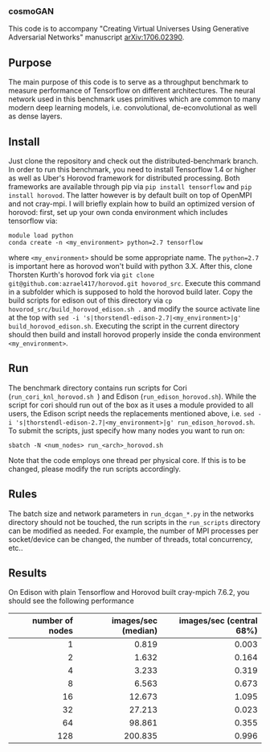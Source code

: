 ### cosmoGAN

This code is to accompany "Creating Virtual Universes Using Generative Adversarial Networks" manuscript [arXiv:1706.02390](https://arxiv.org/abs/1706.02390).

## Purpose
The main purpose of this code is to serve as a throughput benchmark to measure performance of Tensorflow on different architectures. The neural network used in this 
benchmark uses primitives which are common to many modern deep learning models, i.e. convolutional, de-econvolutional as well as dense layers.

## Install

Just clone the repository and check out the distributed-benchmark branch. In order to run this benchmark, you need to install Tensorflow 1.4 or higher as well as Uber's Horovod framework for distributed processing. Both frameworks are available through pip via `pip install tensorflow` and `pip install horovod`. The latter however is by default built on top of OpenMPI and not cray-mpi. I will briefly explain how to build an optimized version of horovod:
first, set up your own conda environment which includes tensorflow via:
```
module load python
conda create -n <my_environment> python=2.7 tensorflow
```
where `<my_environment>` should be some appropriate name.
The `python=2.7` is important here as horovod won't build with python 3.X. After this, clone Thorsten Kurth's horovod fork via 
```git clone git@github.com:azrael417/horovod.git hovorod_src```. 
Execute this command in a subfolder which is supposed to hold the horovod build later.
Copy the build scripts for edison out of this directory via ```cp hovorod_src/build_horovod_edison.sh .``` and modify the source activate line at the top with
```sed -i 's|thorstendl-edison-2.7|<my_environment>|g' build_horovod_edison.sh```.
Executing the script in the current directory should then build and install horovod properly inside the conda environment `<my_environment>`.

## Run
The benchmark directory contains run scripts for Cori (`run_cori_knl_horovod.sh `) and Edison (`run_edison_horovod.sh`). While the script for cori should run out of the box as it uses a module provided to all users, the Edison script needs the replacements mentioned above, i.e.
```sed -i 's|thorstendl-edison-2.7|<my_environment>|g' run_edison_horovod.sh```.
To submit the scripts, just specify how many nodes you want to run on:
```
sbatch -N <num_nodes> run_<arch>_horovod.sh
```
Note that the code employs one thread per physical core. If this is to be changed, please modify the run scripts accordingly.

## Rules
The batch size and network parameters in `run_dcgan_*.py` in the networks directory should not be touched, the run scripts in the `run_scripts` directory can be modified as needed. For example, the number of MPI processes per socket/device can be changed, the number of threads, total concurrency, etc..

## Results

On Edison with plain Tensorflow and Horovod built cray-mpich 7.6.2, you should see the following performance

|    number of nodes      |          images/sec (median)        |      images/sec (central 68%)           |
 ------------: | -----------: | -----------: |
|     1       |         0.819  |          0.003  |
|     2       |         1.632  |          0.164  |
|     4       |         3.233  |          0.319  |
|     8       |         6.563  |          0.673  |
|    16       |        12.673  |          1.095  |
|    32       |        27.213  |          0.023  |
|    64       |        98.861  |          0.355  |
|   128       |       200.835  |          0.996  |
